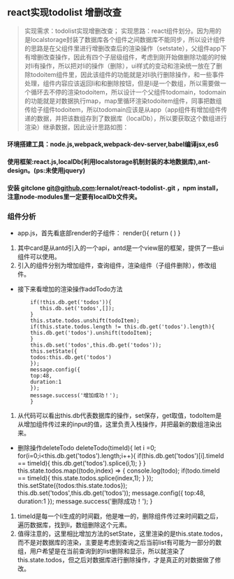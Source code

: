 ## react实现todolist 增删改查

> 实现需求：todolist实现增删改查；
> 实现思路：react组件划分。因为用的是localstorage封装了数据库各个组件之间数据库不能同步，所以设计组件的思路是在父组件里进行增删改查后的渲染操作（setstate），父组件app下有增删改查操作，因此有四个子层级组件，考虑到刚开始做删除功能的时候对li有操作，所以把对li的操作（删除），ui样式的变动和渲染统一放在了删除todoitem组件里，因此该组件的功能就是对li执行删除操作，和一些事件处理，组件内容应该返回li和和删除按钮，但是li是一个数组，所以需要做一个循环去不停的渲染todoitem，所以设计一个父组件todomain，todomain的功能就是对数据执行map，map里循环渲染todoitem组件，同事把数组传给子组件todoitem，所以todomain应该是从app（app组件有增加组件传递的数据，并把该数组存到了数据库（localDb），所以要获取这个数组进行渲染）继承数据，因此设计思路如图：



#### 环境搭建工具：node.js,webpack,webpack-dev-server,babel编译jsx,es6

#### 使用框架:react.js,localDb(利用localstorage机制封装的本地数据库),ant-design。(ps:未使用jquery)

#### 安装 gitclone   git@github.com:lernalot/react-todolist-.git ，npm install，注意node-modules里一定要有localDb文件夹。

### 组件分析
- app.js，首先看底部render的子组件：
	render(){
		return (
		<Card className="pannel">
		<TodoHeader addTodo={this.addTodo.bind(this)} todos={this.state.todos} showAll={this.showAll.bind(this)} />
		<TodoQuery ref="query" todos={this.state.todos} queryList={this.queryList.bind(this)} />
		<TodoMain todos={this.state.todos}  changeTodoState={this.changeTodoState.bind(this)} deleteTodo={this.deleteTodo.bind(this)} reviseTodo={this.reviseTodo.bind(this)}/>
		<TodoRevise ref="modal" todos={this.state.todos} closeDialog={this.closeDialog.bind(this)} reviseContent={this.reviseContent.bind(this)}/>
		</Card>
		)
		}
1. 其中card是从antd引入的一个api，antd是一个view层的框架，提供了一些ui组件可以使用。
2. 引入的组件分别为增加组件，查询组件，渲染组件（子组件删除），修改组件。
-  接下来看增加的渲染操作addTodo方法
	```addTodo(todoItem){
		if(!this.db.get('todos')){
		   this.db.set('todos',[]);
		}        
		this.state.todos.unshift(todoItem);
		if(this.state.todos.length != this.db.get('todos').length){
		this.db.get('todos').unshift(todoItem);
		}
		this.db.set('todos',this.db.get('todos'));
		this.setState({
		todos:this.db.get('todos')
		});
		message.config({
		top:48,
		duration:1
		});
		message.success('增加成功！');
		}
	```
1. 从代码可以看出this.db代表数据库的操作，set保存，get取值，todoItem是从增加组件传过来的input的值，这里负责入栈操作，并把最新的数组渲染出来。

- 删除操作deleteTodo
	deleteTodo(timeId){
		let i =0;
		for(i=0;i<this.db.get('todos').length;i++){
		if(this.db.get('todos')[i].timeId == timeId){
		this.db.get('todos').splice(i,1);
		}
		}
		this.state.todos.map((todo,index) => {
		console.log(todo);
		if(todo.timeId == timeId){
		this.state.todos.splice(index,1);
		}
		});
		this.setState({todos:this.state.todos});
		this.db.set('todos',this.db.get('todos'));
		message.config({
		top:48,
		duration:1
		});
		message.success('删除成功！');
		}
1. timeId是每一个li生成的时间戳，他是唯一的，删除组件传过来时间戳之后，遍历数据库，找到li，数组删除这个元素。
2. 值得注意的，这里相比增加方法的setState，这里渲染的是this.state.todos，而不是对数据库的渲染，主要是考虑到查询之后当前list有可能为一部分的数组，用户希望是在当前查询到的list删除和显示，所以就渲染了this.state.todos，但之后对数据库进行删除操作，才是真正的对数据做了修改。